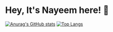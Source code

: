 # Hey, It's Nayeem here! 👋
[![Anurag's GitHub stats](https://github-readme-stats.vercel.app/api?username=naim71&show_icons=true&theme=dracula)](https://github.com/naim71/github-readme-stats)
[![Top Langs](https://github-readme-stats.vercel.app/api/top-langs/?username=naim71&layout=compact)](https://github.com/naim71/github-readme-stats)
